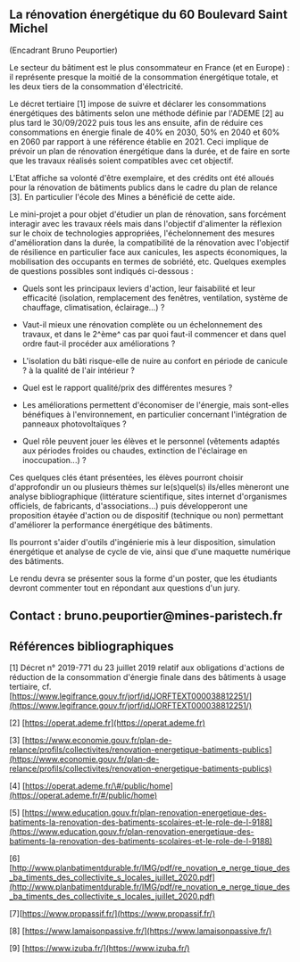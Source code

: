 ## La rénovation énergétique du 60 Boulevard Saint Michel

(Encadrant Bruno Peuportier)

Le secteur du bâtiment est le plus consommateur en France (et en Europe) : il représente presque la moitié de la consommation énergétique totale, et les deux tiers de la consommation d'électricité.

Le décret tertiaire \[1\] impose de suivre et déclarer les
consommations énergétiques des bâtiments selon une méthode définie par
l'ADEME \[2\] au plus tard le 30/09/2022 puis tous les ans ensuite,
afin de réduire ces consommations en énergie finale de 40% en 2030, 50%
en 2040 et 60% en 2060 par rapport à une référence établie en 2021. Ceci
implique de prévoir un plan de rénovation énergétique dans la durée, et
de faire en sorte que les travaux réalisés soient compatibles avec cet
objectif.

L'Etat affiche sa volonté d'être exemplaire, et des crédits ont été
alloués pour la rénovation de bâtiments publics dans le cadre du plan de
relance \[3\]. En particulier l'école des Mines a bénéficié de cette
aide.

Le mini-projet a pour objet d'étudier un plan de rénovation, sans
forcément interagir avec les travaux réels mais dans l'objectif
d'alimenter la réflexion sur le choix de technologies appropriées,
l'échelonnement des mesures d'amélioration dans la durée, la
compatibilité de la rénovation avec l'objectif de résilience en
particulier face aux canicules, les aspects économiques, la mobilisation
des occupants en termes de sobriété, etc. Quelques exemples de questions
possibles sont indiqués ci-dessous :

- Quels sont les principaux leviers d'action, leur faisabilité et leur efficacité (isolation, remplacement des fenêtres, ventilation, système de chauffage, climatisation, éclairage...) ?

- Vaut-il mieux une rénovation complète ou un échelonnement des travaux, et dans le 2^ème^ cas par quoi faut-il commencer et dans quel ordre faut-il procéder aux améliorations ?

- L'isolation du bâti risque-elle de nuire au confort en période de canicule ? à la qualité de l'air intérieur ?

- Quel est le rapport qualité/prix des différentes mesures ?

- Les améliorations permettent d'économiser de l'énergie, mais sont-elles bénéfiques à l'environnement, en particulier concernant l'intégration de panneaux photovoltaïques ?

- Quel rôle peuvent jouer les élèves et le personnel (vêtements adaptés aux périodes froides ou chaudes, extinction de l'éclairage en inoccupation...) ?

Ces quelques clés étant présentées, les élèves pourront choisir
d'approfondir un ou plusieurs thèmes sur le(s)quel(s) ils/elles mèneront
une analyse bibliographique (littérature scientifique, sites internet
d'organismes officiels, de fabricants, d'associations...) puis
développeront une proposition étayée d'action ou de dispositif
(technique ou non) permettant d'améliorer la performance énergétique des
bâtiments.

Ils pourront s'aider d'outils d'ingénierie mis à leur disposition,
simulation énergétique et analyse de cycle de vie, ainsi que d'une
maquette numérique des bâtiments.

Le rendu devra se présenter sous la forme d'un poster, que les étudiants
devront commenter tout en répondant aux questions d'un jury.

## Contact : bruno.peuportier\@mines-paristech.fr

## Références bibliographiques

\[1\] Décret n° 2019-771 du 23 juillet 2019 relatif aux obligations
d\'actions de réduction de la consommation d\'énergie finale dans des
bâtiments à usage tertiaire, cf. [https://www.legifrance.gouv.fr/jorf/id/JORFTEXT000038812251/](https://www.legifrance.gouv.fr/jorf/id/JORFTEXT000038812251/)


\[2\] [https://operat.ademe.fr](https://operat.ademe.fr)

\[3\] [https://www.economie.gouv.fr/plan-de-relance/profils/collectivites/renovation-energetique-batiments-publics](https://www.economie.gouv.fr/plan-de-relance/profils/collectivites/renovation-energetique-batiments-publics)

\[4\] [https://operat.ademe.fr/\#/public/home](https://operat.ademe.fr/#/public/home)

\[5\] [https://www.education.gouv.fr/plan-renovation-energetique-des-batiments-la-renovation-des-batiments-scolaires-et-le-role-de-l-9188](https://www.education.gouv.fr/plan-renovation-energetique-des-batiments-la-renovation-des-batiments-scolaires-et-le-role-de-l-9188)

\[6\]
[http://www.planbatimentdurable.fr/IMG/pdf/re_novation_e_nerge_tique_des_ba_timents_des_collectivite_s_locales_juillet_2020.pdf](http://www.planbatimentdurable.fr/IMG/pdf/re_novation_e_nerge_tique_des_ba_timents_des_collectivite_s_locales_juillet_2020.pdf)

\[7\][https://www.propassif.fr/](https://www.propassif.fr/)

\[8\] [https://www.lamaisonpassive.fr/](https://www.lamaisonpassive.fr/)

\[9\] [https://www.izuba.fr/](https://www.izuba.fr/)
